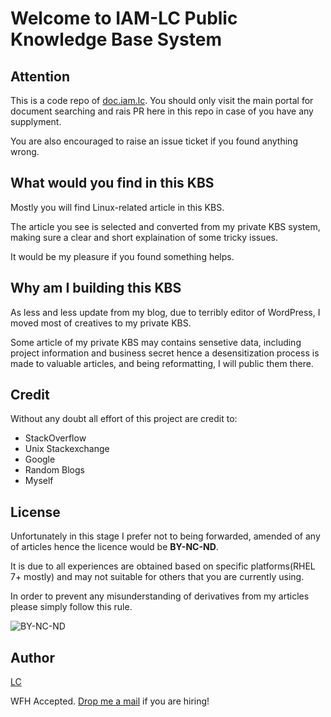 # Welcome to IAM-LC Public Knowledge Base System

## Attention

This is a code repo of [doc.iam.lc](https://doc.iam.lc). You should only visit the main portal for document searching and rais PR here in this repo in case of you have any supplyment.

You are also encouraged to raise an issue ticket if you found anything wrong.

## What would you find in this KBS

Mostly you will find Linux-related article in this KBS.

The article you see is selected and converted from my private KBS system, making sure a clear and short explaination of some tricky issues.

It would be my pleasure if you found something helps.

## Why am I building this KBS

As less and less update from my blog, due to terribly editor of WordPress, I moved most of creatives to my private KBS.

Some article of my private KBS may contains sensetive data, including project information and business secret hence a desensitization process is made to valuable articles, and being reformatting, I will public them there.

## Credit

Without any doubt all effort of this project are credit to:

 - StackOverflow
 - Unix Stackexchange
 - Google
 - Random Blogs
 - Myself

## License

Unfortunately in this stage I prefer not to being forwarded, amended of any of articles hence the licence would be **BY-NC-ND**.

It is due to all experiences are obtained based on specific platforms(RHEL 7+ mostly) and may not suitable for others that you are currently using.

In order to prevent any misunderstanding of derivatives from my articles please simply follow this rule.

![BY-NC-ND](https://i.creativecommons.org/l/by-nc-nd/4.0/88x31.png)

## Author

[LC](https://iam.lc/)

WFH Accepted. [Drop me a mail](sendto:hi@iam.lc) if you are hiring!
